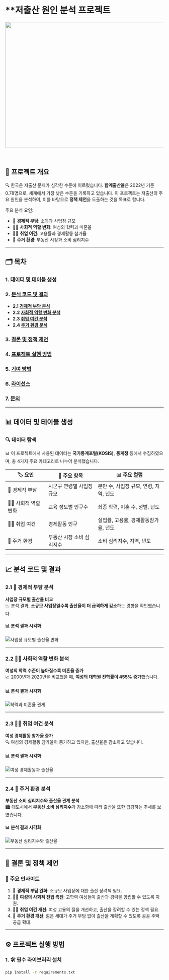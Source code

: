 # **저출산 원인 분석 프로젝트

<img src="https://github.com/chonny1210/SQL_portfolio/blob/main/PPT/1.png" width="600" height="400">

&nbsp; 


## 📌 프로젝트 개요
🔍 한국은 저출산 문제가 심각한 수준에 이르렀습니다. **합계출산율**은 2022년 기준 0.78명으로, 세계에서 가장 낮은 수준을 기록하고 있습니다. 이 프로젝트는 저출산의 주요 원인을 분석하여, 이를 바탕으로 **정책 제언**을 도출하는 것을 목표로 합니다.

주요 분석 요인:
- 💸 **경제적 부담**: 소득과 사업장 규모
- 👩‍🎓 **사회적 역할 변화**: 여성의 학력과 미혼율
- 👩‍💼 **취업 여건**: 고용률과 경제활동 참가율
- 🏡 **주거 환경**: 부동산 시장과 소비 심리지수

---

## 🗂 **목차**
### **1. [데이터 및 테이블 생성](#-데이터-및-테이블-생성)**
### **2. [분석 코드 및 결과](#-분석-코드-및-결과)**
   - **2.1 [경제적 부담 분석](#-경제적-부담-분석)**
   - **2.2 [사회적 역할 변화 분석](#-사회적-역할-변화-분석)**
   - **2.3 [취업 여건 분석](#-취업-여건-분석)**
   - **2.4 [주거 환경 분석](#-주거-환경-분석)**
### **3. [결론 및 정책 제언](#-결론-및-정책-제언)**
### **4. [프로젝트 실행 방법](#-프로젝트-실행-방법)**
### **5. [기여 방법](#-기여-방법)**
### **6. [라이선스](#-라이선스)**
### **7. [문의](#-문의)**

---

## 📊 **데이터 및 테이블 생성**
### 🔍 **데이터 탐색**
📊 이 프로젝트에서 사용된 데이터는 **국가통계포털(KOSIS)**, **통계청** 등에서 수집하였으며, 총 4가지 주요 카테고리로 나누어 분석했습니다.

| 🏷️ 요인 | 📑 주요 항목 | 📊 주요 컬럼 |
|----------|-------------|-------------|
| 💸 경제적 부담 | 시군구 연령별 사업장 규모 | 분만 수, 사업장 규모, 연령, 지역, 년도 |
| 👩‍🎓 사회적 역할 변화 | 교육 정도별 인구수 | 최종 학력, 미혼 수, 성별, 년도 |
| 👩‍💼 취업 여건 | 경제활동 인구 | 실업률, 고용률, 경제활동참가율, 년도 |
| 🏡 주거 환경 | 부동산 시장 소비 심리지수 | 소비 심리지수, 지역, 년도 |

---

## 📈 **분석 코드 및 결과**
### 2.1 💸 **경제적 부담 분석**
**사업장 규모별 출산율 비교**  
📉 분석 결과, **소규모 사업장일수록 출산율이 더 급격하게 감소**하는 경향을 확인했습니다.

#### 📊 **분석 결과 시각화**
![사업장 규모별 출산율 변화](https://github.com/chonny1210/SQL_portfolio/blob/main/PPT/1.png)

---

### 2.2 👩‍🎓 **사회적 역할 변화 분석**
**여성의 학력 수준이 높아질수록 미혼율 증가**  
📈 2000년과 2020년을 비교했을 때, **여성의 대학원 진학률이 455% 증가**했습니다.

#### 📊 **분석 결과 시각화**
![학력과 미혼율 관계](./images/social_role_change.png)

---

### 2.3 👩‍💼 **취업 여건 분석**
**여성 경제활동 참가율 증가**  
🔍 여성의 경제활동 참가율이 증가하고 있지만, 출산율은 감소하고 있습니다.

#### 📊 **분석 결과 시각화**
![여성 경제활동과 출산율](./images/employment_analysis.png)

---

### 2.4 🏡 **주거 환경 분석**
**부동산 소비 심리지수와 출산율 관계 분석**  
🏙️ 대도시에서 **부동산 소비 심리지수**가 감소함에 따라 출산율 또한 급감하는 추세를 보였습니다.

#### 📊 **분석 결과 시각화**
![부동산 심리지수와 출산율](./images/housing_analysis.png)

---

## 📝 **결론 및 정책 제언**
### 🔑 **주요 인사이트**
1. 💸 **경제적 부담 완화**: 소규모 사업장에 대한 출산 장려책 필요.
2. 👩‍🎓 **여성의 사회적 진입 촉진**: 고학력 여성들이 출산과 경력을 양립할 수 있도록 지원.
3. 👩‍💼 **취업 여건 개선**: 여성 고용의 질을 개선하고, 출산을 장려할 수 있는 정책 필요.
4. 🏡 **주거 환경 개선**: 젊은 세대가 주거 부담 없이 출산을 계획할 수 있도록 공공 주택 공급 확대.

---

## ⚙️ **프로젝트 실행 방법**
### 1. 🛠️ **필수 라이브러리 설치**
```bash
pip install -r requirements.txt
